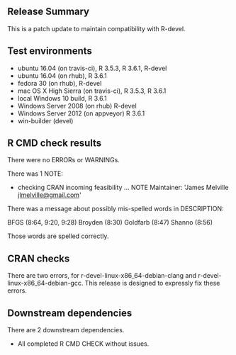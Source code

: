 ## Release Summary

This is a patch update to maintain compatibility with R-devel.

## Test environments

* ubuntu 16.04 (on travis-ci), R 3.5.3, R 3.6.1, R-devel
* ubuntu 16.04 (on rhub), R 3.6.1
* fedora 30 (on rhub), R-devel
* mac OS X High Sierra (on travis-ci), R 3.5.3, R 3.6.1
* local Windows 10 build, R 3.6.1
* Windows Server 2008 (on rhub) R-devel
* Windows Server 2012 (on appveyor) R 3.6.1
* win-builder (devel)

## R CMD check results

There were no ERRORs or WARNINGs.

There was 1 NOTE:

* checking CRAN incoming feasibility ... NOTE
Maintainer: 'James Melville <jlmelville@gmail.com>'

There was a message about possibly mis-spelled words in DESCRIPTION:

  BFGS (8:64, 9:20, 9:28)
  Broyden (8:30)
  Goldfarb (8:47)
  Shanno (8:56)

Those words are spelled correctly.

## CRAN checks

There are two errors, for r-devel-linux-x86_64-debian-clang and 
r-devel-linux-x86_64-debian-gcc. This release is designed to expressly fix
these errors.

## Downstream dependencies

There are 2 downstream dependencies. 

* All completed R CMD CHECK without issues.
